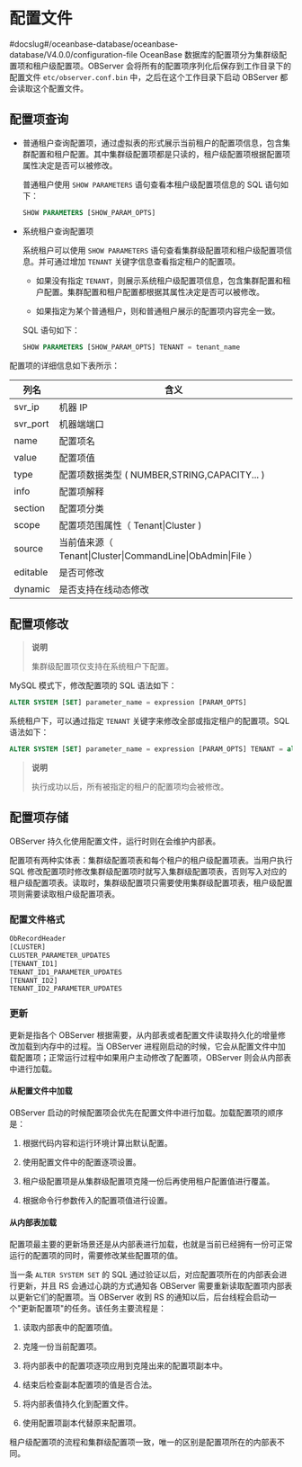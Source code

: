 # 配置文件
#docslug#/oceanbase-database/oceanbase-database/V4.0.0/configuration-file
OceanBase 数据库的配置项分为集群级配置项和租户级配置项。OBServer 会将所有的配置项序列化后保存到工作目录下的配置文件 `etc/observer.conf.bin` 中，之后在这个工作目录下启动 OBServer 都会读取这个配置文件。

## 配置项查询

* 普通租户查询配置项，通过虚拟表的形式展示当前租户的配置项信息，包含集群配置和租户配置。其中集群级配置项都是只读的，租户级配置项根据配置项属性决定是否可以被修改。

  普通租户使用 `SHOW PARAMETERS` 语句查看本租户级配置项信息的 SQL 语句如下：

  ```sql
  SHOW PARAMETERS [SHOW_PARAM_OPTS]
  ```

* 系统租户查询配置项

  系统租户可以使用 `SHOW PARAMETERS` 语句查看集群级配置项和租户级配置项信息。并可通过增加 `TENANT` 关键字信息查看指定租户的配置项。
  * 如果没有指定 `TENANT`，则展示系统租户级配置项信息，包含集群配置和租户配置。集群配置和租户配置都根据其属性决定是否可以被修改。

  * 如果指定为某个普通租户，则和普通租户展示的配置项内容完全一致。

  SQL 语句如下：

  ```sql
  SHOW PARAMETERS [SHOW_PARAM_OPTS] TENANT = tenant_name
  ```

配置项的详细信息如下表所示：

|    列名    |                          含义                          |
|----------|------------------------------------------------------|
| svr_ip   | 机器 IP                                                |
| svr_port | 机器端端口                                                |
| name     | 配置项名                                                 |
| value    | 配置项值                                                 |
| type     | 配置项数据类型 ( NUMBER,STRING,CAPACITY... )                |
| info     | 配置项解释                                                |
| section  | 配置项分类                                                |
| scope    | 配置项范围属性（ Tenant\|Cluster )                           |
| source   | 当前值来源（ Tenant\|Cluster\|CommandLine\|ObAdmin\|File ） |
| editable | 是否可修改                                                |
| dynamic  | 是否支持在线动态修改                                           |

## 配置项修改

>**说明**
>
>集群级配置项仅支持在系统租户下配置。

MySQL 模式下，修改配置项的 SQL 语法如下：

```sql
ALTER SYSTEM [SET] parameter_name = expression [PARAM_OPTS]
```

系统租户下，可以通过指定 `TENANT` 关键字来修改全部或指定租户的配置项。SQL 语法如下：

```sql
ALTER SYSTEM [SET] parameter_name = expression [PARAM_OPTS] TENANT = all|tenant_name
```

>**说明**
>
>执行成功以后，所有被指定的租户的配置项均会被修改。

## 配置项存储

OBServer 持久化使用配置文件，运行时则在会维护内部表。

配置项有两种实体表：集群级配置项表和每个租户的租户级配置项表。当用户执行 SQL 修改配置项时修改集群级配置项时就写入集群级配置项表，否则写入对应的租户级配置项表。读取时，集群级配置项只需要使用集群级配置项表，租户级配置项则需要读取租户级配置项表。

### 配置文件格式

```javascript
ObRecordHeader
[CLUSTER]
CLUSTER_PARAMETER_UPDATES
[TENANT_ID1]
TENANT_ID1_PARAMETER_UPDATES
[TENANT_ID2]
TENANT_ID2_PARAMETER_UPDATES
```

### 更新

更新是指各个 OBServer 根据需要，从内部表或者配置文件读取持久化的增量修改加载到内存中的过程。当 OBServer 进程刚启动的时候，它会从配置文件中加载配置项；正常运行过程中如果用户主动修改了配置项，OBServer 则会从内部表中进行加载。

#### **从配置文件中加载**

OBServer 启动的时候配置项会优先在配置文件中进行加载。加载配置项的顺序是：

1. 根据代码内容和运行环境计算出默认配置。

2. 使用配置文件中的配置逐项设置。

3. 租户级配置项是从集群级配置项克隆一份后再使用租户配置值进行覆盖。

4. 根据命令行参数传入的配置项值进行设置。

#### **从内部表加载**

配置项最主要的更新场景还是从内部表进行加载，也就是当前已经拥有一份可正常运行的配置项的同时，需要修改某些配置项的值。

当一条 `ALTER SYSTEM SET` 的 SQL 通过验证以后，对应配置项所在的内部表会进行更新，并且 RS 会通过心跳的方式通知各 OBServer 需要重新读取配置项内部表以更新它们的配置项。当 OBServer 收到 RS 的通知以后，后台线程会启动一个"更新配置项"的任务。该任务主要流程是：

1. 读取内部表中的配置项值。

2. 克隆一份当前配置项。

3. 将内部表中的配置项逐项应用到克隆出来的配置项副本中。

4. 结束后检查副本配置项的值是否合法。

5. 将内部表值持久化到配置文件。

6. 使用配置项副本代替原来配置项。

租户级配置项的流程和集群级配置项一致，唯一的区别是配置项所在的内部表不同。
